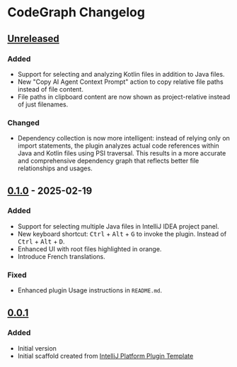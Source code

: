 <!-- Keep a Changelog guide -> https://keepachangelog.com -->

# CodeGraph Changelog

## [Unreleased]

### Added

- Support for selecting and analyzing Kotlin files in addition to Java files.
- New "Copy AI Agent Context Prompt" action to copy relative file paths instead of file content.
- File paths in clipboard content are now shown as project-relative instead of just filenames.

### Changed

- Dependency collection is now more intelligent: instead of relying only on import statements, the plugin analyzes
  actual code references within Java and Kotlin files using PSI traversal. This results in a more accurate and
  comprehensive dependency graph that reflects better file relationships and usages.

## [0.1.0] - 2025-02-19

### Added

- Support for selecting multiple Java files in IntelliJ IDEA project panel.
- New keyboard shortcut: <kbd>Ctrl</kbd> + <kbd>Alt</kbd> + <kbd>G</kbd> to invoke the plugin. Instead of <kbd>
  Ctrl</kbd> + <kbd>Alt</kbd> + <kbd>D</kbd>.
- Enhanced UI with root files highlighted in orange.
- Introduce French translations.

### Fixed

- Enhanced plugin Usage instructions in `README.md`.

## [0.0.1]

### Added

- Initial version
- Initial scaffold created
  from [IntelliJ Platform Plugin Template](https://github.com/JetBrains/intelliJ-platform-plugin-template)

[Unreleased]: https://github.com/sisimomo/CodeGraph/compare/v0.1.0...HEAD

[0.1.0]: https://github.com/sisimomo/CodeGraph/compare/v0.0.1...v0.1.0

[0.0.1]: https://github.com/sisimomo/CodeGraph/commits/v0.0.1
